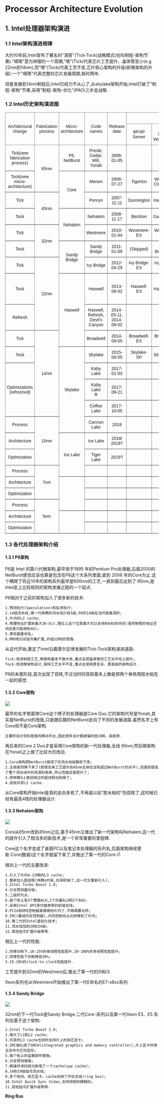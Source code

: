 # Processor Architecture Evolution

## 1. Intel处理器架构演进

### 1.1 Intel架构演进规律

大约10年前,Intel宣布了著名的"滴答"(Tick-Tock)战略模式(也叫制程-架构节奏)."嘀嗒"意为钟摆的一个周期,"嘀"(Tick)代表芯片工艺提升、晶体管变小(e.g. 22nm到14nm),而"嗒"(Tock)代表工艺不变,芯片核心架构的升级(即微架构的升级).一个"嘀嗒"代表完整的芯片发展周期,耗时两年.

但是发展到14nm制程后,Intel已经力不从心了,从skylake架构开始,Intel打破了"制程-架构"节奏,采用"制程-架构-优化"(PAO)三步走战略.

### 1.2 Intel历史架构演进图

<style type="text/css">
.tg  {border-collapse:collapse;border-spacing:0;}
.tg td{border-color:black;border-style:solid;border-width:1px;font-family:Arial, sans-serif;font-size:14px;
  overflow:hidden;padding:10px 5px;word-break:normal;}
.tg th{border-color:black;border-style:solid;border-width:1px;font-family:Arial, sans-serif;font-size:14px;
  font-weight:normal;overflow:hidden;padding:10px 5px;word-break:normal;}
.tg .tg-9wq8{border-color:inherit;text-align:center;vertical-align:middle}
</style>
<table class="tg">
<thead>
  <tr>
    <th class="tg-9wq8" rowspan="2">Architectural change</th>
    <th class="tg-9wq8" rowspan="2">Fabrication process</th>
    <th class="tg-9wq8" rowspan="2">Micro-architecture</th>
    <th class="tg-9wq8" rowspan="2">Code names</th>
    <th class="tg-9wq8" rowspan="2">Release date</th>
    <th class="tg-9wq8" colspan="5">Processors</th>
  </tr>
  <tr>
    <td class="tg-9wq8">8P/4P<br>Server</td>
    <td class="tg-9wq8">4P/2P<br>Server/<br>Workstation</td>
    <td class="tg-9wq8">Enthusiast/<br>Workstation</td>
    <td class="tg-9wq8">Desktop</td>
    <td class="tg-9wq8">Mobile</td>
  </tr>
</thead>
<tbody>
  <tr>
    <td class="tg-9wq8">Tick(new<br>fabrication<br>process)</td>
    <td class="tg-9wq8" rowspan="2">65nm</td>
    <td class="tg-9wq8">P6, NetBurst</td>
    <td class="tg-9wq8">Presle,<br>Cedar,<br>Mill,<br>Yonah</td>
    <td class="tg-9wq8">2006-01-05</td>
    <td class="tg-9wq8"></td>
    <td class="tg-9wq8"></td>
    <td class="tg-9wq8">Presler</td>
    <td class="tg-9wq8">Cedar<br>Mill</td>
    <td class="tg-9wq8">Yonah</td>
  </tr>
  <tr>
    <td class="tg-9wq8">Tock(new<br>micro-<br>architecture)</td>
    <td class="tg-9wq8" rowspan="2">Core</td>
    <td class="tg-9wq8">Merom</td>
    <td class="tg-9wq8">2006-07-27</td>
    <td class="tg-9wq8">Tigerton</td>
    <td class="tg-9wq8">Woodcrest<br>Clovertown</td>
    <td class="tg-9wq8">Kentsfield</td>
    <td class="tg-9wq8">Conroe</td>
    <td class="tg-9wq8">Merom</td>
  </tr>
  <tr>
    <td class="tg-9wq8">Tick</td>
    <td class="tg-9wq8" rowspan="2">45nm</td>
    <td class="tg-9wq8">Penryn</td>
    <td class="tg-9wq8">2007-11-11</td>
    <td class="tg-9wq8">Dunnington</td>
    <td class="tg-9wq8">Harpertown</td>
    <td class="tg-9wq8">Yorkfield</td>
    <td class="tg-9wq8">Wolfdale</td>
    <td class="tg-9wq8">Penryn</td>
  </tr>
  <tr>
    <td class="tg-9wq8">Tock</td>
    <td class="tg-9wq8" rowspan="2">Nehalem</td>
    <td class="tg-9wq8">Nehalem</td>
    <td class="tg-9wq8">2008-11-17</td>
    <td class="tg-9wq8">Beckton</td>
    <td class="tg-9wq8">Gainestown</td>
    <td class="tg-9wq8">Bloomfield</td>
    <td class="tg-9wq8">Lynnfield</td>
    <td class="tg-9wq8">Clarksfield</td>
  </tr>
  <tr>
    <td class="tg-9wq8">Tick</td>
    <td class="tg-9wq8" rowspan="2">32nm</td>
    <td class="tg-9wq8">Westmere</td>
    <td class="tg-9wq8">2010-01-04</td>
    <td class="tg-9wq8">Westmere-<br>EX</td>
    <td class="tg-9wq8">Westmere-<br>EP</td>
    <td class="tg-9wq8">Gulftown</td>
    <td class="tg-9wq8">Clarkdale</td>
    <td class="tg-9wq8">Arrandale</td>
  </tr>
  <tr>
    <td class="tg-9wq8">Tock</td>
    <td class="tg-9wq8" rowspan="2">Sandy Bridge</td>
    <td class="tg-9wq8">Sandy Bridge</td>
    <td class="tg-9wq8">2011-01-09</td>
    <td class="tg-9wq8">(Skipped)</td>
    <td class="tg-9wq8">Sandy<br>Bridge-EP</td>
    <td class="tg-9wq8">Sandy<br>Bridge-E</td>
    <td class="tg-9wq8">Sandy<br>Bridge</td>
    <td class="tg-9wq8">Sandy<br>Bridge-M</td>
  </tr>
  <tr>
    <td class="tg-9wq8">Tick</td>
    <td class="tg-9wq8" rowspan="3">22nm</td>
    <td class="tg-9wq8">Ivy Bridge</td>
    <td class="tg-9wq8">2012-04-29</td>
    <td class="tg-9wq8">Ivy Bridge-<br>EX</td>
    <td class="tg-9wq8">Ivy Bridge-<br>EP</td>
    <td class="tg-9wq8">Ivy Bridge-<br>E</td>
    <td class="tg-9wq8">Ivy Bridge</td>
    <td class="tg-9wq8">Ivy Bridge-<br>M</td>
  </tr>
  <tr>
    <td class="tg-9wq8">Tock</td>
    <td class="tg-9wq8" rowspan="3">Haswell</td>
    <td class="tg-9wq8">Haswell</td>
    <td class="tg-9wq8">2013-06-02</td>
    <td class="tg-9wq8">Haswell-EX</td>
    <td class="tg-9wq8">Haswell-EP</td>
    <td class="tg-9wq8">Haswell-E</td>
    <td class="tg-9wq8">Haswell-DT</td>
    <td class="tg-9wq8">Haswell-MB<br>(notebooks)<br>Haswell-LP<br>(ultrabooks)</td>
  </tr>
  <tr>
    <td class="tg-9wq8">Refresh</td>
    <td class="tg-9wq8">Haswell,<br>Refresh,<br>Devil's<br>Canyon</td>
    <td class="tg-9wq8">2014-05-11,<br>2014-06-02</td>
    <td class="tg-9wq8"></td>
    <td class="tg-9wq8"></td>
    <td class="tg-9wq8"></td>
    <td class="tg-9wq8"></td>
    <td class="tg-9wq8"></td>
  </tr>
  <tr>
    <td class="tg-9wq8">Tick</td>
    <td class="tg-9wq8" rowspan="5">14nm</td>
    <td class="tg-9wq8">Broadwell</td>
    <td class="tg-9wq8">2014-09-05</td>
    <td class="tg-9wq8">Broadwell-EX</td>
    <td class="tg-9wq8">Broadwell-EP</td>
    <td class="tg-9wq8">Broadwell-E</td>
    <td class="tg-9wq8"></td>
    <td class="tg-9wq8"></td>
  </tr>
  <tr>
    <td class="tg-9wq8">Tock</td>
    <td class="tg-9wq8" rowspan="5">Skylake</td>
    <td class="tg-9wq8">Skylake</td>
    <td class="tg-9wq8">2015-08-05</td>
    <td class="tg-9wq8">Skylake-SP</td>
    <td class="tg-9wq8">Skylake-SP</td>
    <td class="tg-9wq8">Skylake-X</td>
    <td class="tg-9wq8">Skylake</td>
    <td class="tg-9wq8"></td>
  </tr>
  <tr>
    <td class="tg-9wq8" rowspan="3">Optimizations<br>(refreshed)</td>
    <td class="tg-9wq8">Kaby Lake</td>
    <td class="tg-9wq8">2017-01-03</td>
    <td class="tg-9wq8"></td>
    <td class="tg-9wq8"></td>
    <td class="tg-9wq8">KabyLake-X</td>
    <td class="tg-9wq8">Kaby Lake</td>
    <td class="tg-9wq8"></td>
  </tr>
  <tr>
    <td class="tg-9wq8">Kaby Lake<br>R</td>
    <td class="tg-9wq8">2017-08-21</td>
    <td class="tg-9wq8"></td>
    <td class="tg-9wq8"></td>
    <td class="tg-9wq8"></td>
    <td class="tg-9wq8"></td>
    <td class="tg-9wq8"></td>
  </tr>
  <tr>
    <td class="tg-9wq8">Coffee Lake</td>
    <td class="tg-9wq8">2017-10-05</td>
    <td class="tg-9wq8"></td>
    <td class="tg-9wq8"></td>
    <td class="tg-9wq8"></td>
    <td class="tg-9wq8">Coffee Lake</td>
    <td class="tg-9wq8"></td>
  </tr>
  <tr>
    <td class="tg-9wq8">Process</td>
    <td class="tg-9wq8" rowspan="3">10nm</td>
    <td class="tg-9wq8">Cannon Lake</td>
    <td class="tg-9wq8">2018</td>
    <td class="tg-9wq8"></td>
    <td class="tg-9wq8"></td>
    <td class="tg-9wq8"></td>
    <td class="tg-9wq8"></td>
    <td class="tg-9wq8"></td>
  </tr>
  <tr>
    <td class="tg-9wq8">Architecture</td>
    <td class="tg-9wq8" rowspan="3">Ice Lake</td>
    <td class="tg-9wq8">Ice Lake</td>
    <td class="tg-9wq8">2018/<br>2019?</td>
    <td class="tg-9wq8"></td>
    <td class="tg-9wq8"></td>
    <td class="tg-9wq8"></td>
    <td class="tg-9wq8"></td>
    <td class="tg-9wq8"></td>
  </tr>
  <tr>
    <td class="tg-9wq8">Optimization</td>
    <td class="tg-9wq8">Tiger Lake</td>
    <td class="tg-9wq8">2019?</td>
    <td class="tg-9wq8"></td>
    <td class="tg-9wq8"></td>
    <td class="tg-9wq8"></td>
    <td class="tg-9wq8"></td>
    <td class="tg-9wq8"></td>
  </tr>
  <tr>
    <td class="tg-9wq8">Process</td>
    <td class="tg-9wq8" rowspan="3">7nm</td>
    <td class="tg-9wq8"></td>
    <td class="tg-9wq8"></td>
    <td class="tg-9wq8"></td>
    <td class="tg-9wq8"></td>
    <td class="tg-9wq8"></td>
    <td class="tg-9wq8"></td>
    <td class="tg-9wq8"></td>
  </tr>
  <tr>
    <td class="tg-9wq8">Architecture</td>
    <td class="tg-9wq8" rowspan="3"></td>
    <td class="tg-9wq8"></td>
    <td class="tg-9wq8"></td>
    <td class="tg-9wq8"></td>
    <td class="tg-9wq8"></td>
    <td class="tg-9wq8"></td>
    <td class="tg-9wq8"></td>
    <td class="tg-9wq8"></td>
  </tr>
  <tr>
    <td class="tg-9wq8">Optimization</td>
    <td class="tg-9wq8"></td>
    <td class="tg-9wq8"></td>
    <td class="tg-9wq8"></td>
    <td class="tg-9wq8"></td>
    <td class="tg-9wq8"></td>
    <td class="tg-9wq8"></td>
    <td class="tg-9wq8"></td>
  </tr>
  <tr>
    <td class="tg-9wq8">Process</td>
    <td class="tg-9wq8" rowspan="3">5nm</td>
    <td class="tg-9wq8"></td>
    <td class="tg-9wq8"></td>
    <td class="tg-9wq8"></td>
    <td class="tg-9wq8"></td>
    <td class="tg-9wq8"></td>
    <td class="tg-9wq8"></td>
    <td class="tg-9wq8"></td>
  </tr>
  <tr>
    <td class="tg-9wq8">Architecture</td>
    <td class="tg-9wq8" rowspan="2"></td>
    <td class="tg-9wq8"></td>
    <td class="tg-9wq8"></td>
    <td class="tg-9wq8"></td>
    <td class="tg-9wq8"></td>
    <td class="tg-9wq8"></td>
    <td class="tg-9wq8"></td>
    <td class="tg-9wq8"></td>
  </tr>
  <tr>
    <td class="tg-9wq8">Optimization</td>
    <td class="tg-9wq8"></td>
    <td class="tg-9wq8"></td>
    <td class="tg-9wq8"></td>
    <td class="tg-9wq8"></td>
    <td class="tg-9wq8"></td>
    <td class="tg-9wq8"></td>
    <td class="tg-9wq8"></td>
  </tr>
</tbody>
</table>

### 1.3 各代处理器架构介绍

#### 1.3.1 P6架构

P6是 Intel 的第六代微架构,最早用于1995 年的Pentium Pro处理器,后面2000的NetBurst感觉应该也算是包含在P6这个大系列里面,直到 2006 年的Core为止.这个横跨了将近10年的架构系列最早是600nm的工艺,一直到最后达到了 65nm,是Intel走上比较规则的架构发展之路的一个起点.

P6相对于之前的架构加入了很多新的技术:	

```
1.预测执行(Speculation)和乱序执行;
2.14级流水线,第一代奔腾的流水线只有5级,P6的14级在当时是最深的;
3.片内的L2 cache;
4.物理地址扩展到最大36-bit,理论上这个位宽最大可以支持到64G的内存(虽然制程的地址空间还是只能用到4G);
5.寄存器重命名;
6.MMX和SSE指令集扩展,开始SIMD的思路.
```

从这代开始,奠定了Intel沿着摩尔定律发展的Tick-Tock架构演进道路:

```
Tick:改进制程工艺,微架构基本不做大改,重点在把晶体管的工艺水平往上提升;
Tock:改进微架构设计,保持工艺水平不变,重点在使用更复杂、更高级的架构设计.
```

P6的末尾阶段,首次出现了双核,不过当时的双核基本上像是把两个单核用胶水粘在一起的感觉.

#### 1.3.2 Core架构

![](images/Intel_core2_architecture.png)

最早的名字里面带Core这个牌子的处理器是Core Duo,它的架构代号是Yonah,其实是NetBurst的改版,只是跟后期的NetBurst走向了不同的发展道路.虽然名字上有Core但不是Core架构.

```
主要的设计目标是面向移动平台,因此很多设计都是偏向低功耗、高能效.
```

再后来的Core 2 Duo才是采用Core架构的新一代处理器,全线 65nm,然后微架构在Yonah之上做了比较大的改动.

```
1.Core架构把NetBurst做深了的流水线级数砍下来;
2.主频虽然降下来了(即使后来工艺提升到45nm主频也没有超过NetBurst的水平),但是却提高了整个流水线中的资源利用率,所以性能还是提升了;
3.把奔腾4上曾经用过的超线程也砍掉了;
4.双核共享L2 cache.
```

从Core架构开始Intel是真的走向多核了,不再是以前“胶水粘的”伪双核了,这时候已经有最高4核的处理器设计.

#### 1.3.3 Nehalem架构

![](images/Intel_nahalem_architecture.png)

Core从65nm改到45nm之后,基于45nm又推出了新一代架构叫Nehalem,这一代的提升引入了相当多的新技术,是一个非常重要的里程碑.

Core这个名字变成了桌面PC以及笔记本处理器的系列名,后面架构继续更新.Core(酷睿)这个名字就留下来了,并推出了第一代的Core i7.

相对上一代的主要改进:

```
1.引入了片内4-12MB的L3 cache;
2.重新加入超线程(奔腾4代有,后来砍掉了,这一代又重新引入);
3.Intel Turbo Boost 1.0;
4.分支预测器分级;
5.二级的TLB;
6.每个核上有3个整数ALU,2个向量ALU和2个AGU;
7.采用Intel QPI来代替原来的前端总线;
8.PCIe和DMI控制器直接做到片内了,不再需要北桥;
9.IMC(集成内存控制器),内存控制也从北桥移到了片内;
10.第二代的Intel虚拟化技术;
11.流水线加到20到24级;
12.其他指令扩展升级等等.
```

相比上一代的性能:

```
1.同等功耗下,10-25%的单线程性能提升,20-100%的多线程性能提升;
2.同等性能下功耗降低30%;
3.15-20%的clock-to-clock性能提升.
```

工艺提升到32nm的Westmere后,推出了第一代的i5和i3.

Xeon系列也从Westmere开始推出了第一代E命名的E7-x8xx系列.

#### 1.3.4 Sandy Bridge

![](images/Intel_sandy_bridge_architecture.png)

32nm的下一代Tock是Sandy Bridge.二代Core i系列以及第一代Xeon E3、E5 系列也基于这个架构:

```
1.Intel Turbo Boost 2.0;
2.增大了L1和L2 cache;
3.共享的L3 cache也同时支持片上的核芯显卡;
4.IMC强化成了GMCH(integrated graphics and memory controller),片上显卡共用主存作为它的显存;
5.每个核上的运算部件增强;
6.分支预测增强;
7.微操作译码部分新增了一个cache(uop cache);
8.14到19级指令流水线;
9.多个核间、核芯显卡、cache间用了环状总线(ring bus);
10.Intel Quick Sync Video,支持视频的硬解码;
11.其他指令扩展升级等等.
```

**Ring Bus**
